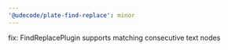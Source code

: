 ```yaml
---
'@udecode/plate-find-replace': minor
---
```


fix: FindReplacePlugin supports matching consecutive text nodes
